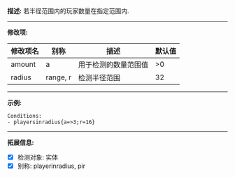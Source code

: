 **描述:** 若半径范围内的玩家数量在指定范围内.

---

**修改项:**

| 修改项名  | 别称           | 描述                      | 默认值 |
| --------- | -------------- | ------------------------- | ----- |
| amount | a | 用于检测的数量范围值 | >0 |
| radius | range, r | 检测半径范围 | 32 |

---

**示例:**

```
Conditions:
- playersinradius{a=>3;r=16}
```

---

**拓展信息:**

- [x] 检测对象: 实体
- [x] 别称: playerinradius, pir